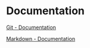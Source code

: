 # Documentation
[Git - Documentation](https://git-scm.com/doc)

[Markdown - Documentation](https://guides.github.com/features/mastering-markdown)